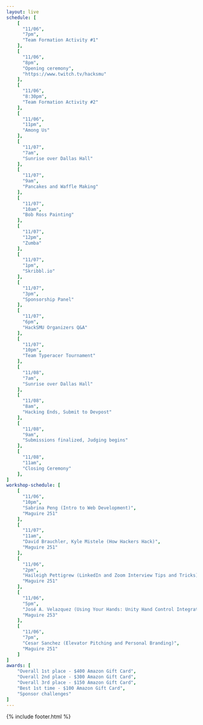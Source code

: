 ```yaml
---
layout: live
schedule: [
    [
      "11/06",
      "7pm",
      "Team Formation Activity #1"
    ],
    [
      "11/06",
      "8pm",
      "Opening ceremony",
      "https://www.twitch.tv/hacksmu"
    ],
    [
      "11/06",
      "8:30pm",
      "Team Formation Activity #2"
    ],
    [
      "11/06",
      "11pm",
      "Among Us"
    ],
    [
      "11/07",
      "7am",
      "Sunrise over Dallas Hall"
    ],
    [
      "11/07",
      "9am",
      "Pancakes and Waffle Making"
    ],
    [
      "11/07",
      "10am",
      "Bob Ross Painting"
    ],
    [
      "11/07",
      "12pm",
      "Zumba"
    ],
    [
      "11/07",
      "1pm",
      "Skribbl.io"
    ],
    [
      "11/07",
      "3pm",
      "Sponsorship Panel"
    ],
    [
      "11/07",
      "6pm",
      "HackSMU Organizers Q&A"
    ],
    [
      "11/07",
      "10pm",
      "Team Typeracer Tournament"
    ],
    [
      "11/08",
      "7am",
      "Sunrise over Dallas Hall"
    ],
    [
      "11/08",
      "8am",
      "Hacking Ends, Submit to Devpost"
    ],
    [
      "11/08",
      "9am",
      "Submissions finalized, Judging begins"
    ],
    [
      "11/08",
      "11am",
      "Closing Ceremony"
    ],
]
workshop-schedule: [
    [
      "11/06",
      "10pm",
      "Sabrina Peng (Intro to Web Development)",
      "Maguire 251"
    ],
    [
      "11/07",
      "11am",
      "David Brauchler, Kyle Mistele (How Hackers Hack)",
      "Maguire 251"
    ],
    [
      "11/06",
      "2pm",
      "Haileigh Pettigrew (LinkedIn and Zoom Interview Tips and Tricks)",
      "Maguire 251"
    ],
    [
      "11/06",
      "5pm",
      "José A. Velazquez (Using Your Hands: Unity Hand Control Integration for AR/VR Applications)",
      "Maguire 253"
    ],
    [
      "11/06",
      "7pm",
      "Cesar Sanchez (Elevator Pitching and Personal Branding)",
      "Maguire 251"
    ]
]
awards: [
    "Overall 1st place - $400 Amazon Gift Card",
    "Overall 2nd place - $300 Amazon Gift Card",
    "Overall 3rd place - $150 Amazon Gift Card",
    "Best 1st time - $100 Amazon Gift Card",
    "Sponsor challenges"
]
---
```

{% include footer.html %}

